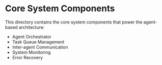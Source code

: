 # Core System Components

This directory contains the core system components that power the agent-based architecture:

- Agent Orchestrator
- Task Queue Management
- Inter-agent Communication
- System Monitoring
- Error Recovery